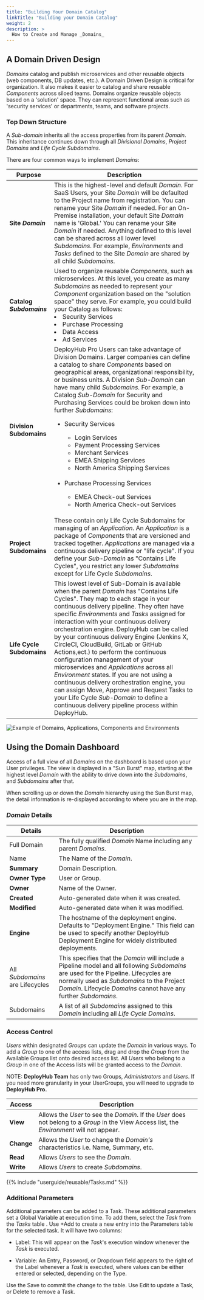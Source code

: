 ```yaml
---
title: "Building Your Domain Catalog"
linkTitle: "Building your Domain Catalog"
weight: 2
description: >
  How to Create and Manage _Domains_  
---
```


## A Domain Driven Design

_Domains_ catalog and publish microservices and other reusable objects (web components, DB updates, etc.). A Domain Driven Design is critical for organization. It also makes it easier to catalog and share reusable _Components_ across siloed teams. Domains organize reusable objects based on a 'solution' space. They can represent functional areas such as 'security services' or departments, teams, and software projects.

### Top Down Structure

A _Sub-domain_ inherits all the access properties from its parent _Domain_. This inheritance continues down through all _Divisional Domains_,  _Project Domains_ and _Life Cycle Subdomains_.

There are four common ways to implement _Domains_:

| **Purpose** | Description |
|---| --- |
| **Site _Domain_** | This is the highest-level and default _Domain_. For SaaS Users, your Site _Domain_ will be defaulted to the Project name from registration. You can rename your Site _Domain_ if needed. For an On-Premise installation, your default Site _Domain_ name is 'Global.' You can rename your Site _Domain_ if needed. Anything defined to this level can be shared across all lower level _Subdomains_. For example, _Environments_ and _Tasks_ defined to the Site _Domain_ are shared by all child _Subdomains_.|
|**Catalog _Subdomains_**| Used to organize reusable _Components_, such as microservices. At this level, you create as many _Subdomains_ as needed to represent your _Component_ organization based on the "solution space" they serve. For example, you could build your Catalog as follows: <li> Security Services</li><li>Purchase Processing</li><li>Data Access<li>Ad Services</li>
|**Division Subdomains**| DeployHub Pro Users can take advantage of Division Domains. Larger companies can define a catalog to share _Components_ based on geographical areas, organizational responsibility, or business units. A Division _Sub-Domain_ can have many child _Subdomains_. For example, a Catalog _Sub-Domain_ for Security and Purchasing Services could be broken down into further _Subdomains_: <ul><li> Security Services</li><ul><li>Login Services</li><li>Payment Processing Services <li>Merchant Services</li><li>EMEA Shipping Services</li><li>North America Shipping Services</li></ul><br><li>Purchase Processing Services</li><ul><li>EMEA Check-out Services</li><li>North America Check-out Services</li></ul> |
|**Project Subdomains**| These contain only Life Cycle Subdomains for managing of an _Application_. An _Application_ is a package of _Components_ that are versioned and tracked together.  _Applications_ are managed via a continuous delivery pipeline or "life cycle". If you define your _Sub-Domain_ as "Contains Life Cycles", you restrict any lower _Subdomains_ except for Life Cycle _Subdomains_.|
|**Life Cycle Subdomains**| This lowest level of Sub-Domain is available when the parent _Domain_  has "Contains Life Cycles".  They map to each stage in your continuous delivery pipeline. They often have specific _Environments_ and _Tasks_ assigned for interaction with your continuous delivery orchestration engine. DeployHub can be called by your continuous delivery Engine (Jenkins X, CircleCI, CloudBuild, GitLab or GitHub Actions,ect.) to perform the continuous configuration management of your microservices and _Applications_ across all _Environment_ states. If you are not using a continuous delivery orchestration engine, you can assign Move, Approve and Request Tasks to your Life Cycle _Sub-Domain_ to define a continuous delivery pipeline process within DeployHub. |

![Example of Domains, Applications, Components and Environments](/userguide/concepts/OnlineStore-GlobalDomain.jpg)

## Using the Domain Dashboard 

Access of a full view of all _Domains_ on the dashboard is based upon your User privileges. The view is displayed in a "Sun Burst" map, starting at the highest level _Domain_ with the ability to drive down into the _Subdomains_, and _Subdomains_ after that.

When scrolling up or down the _Domain_ hierarchy using the Sun Burst map, the detail information is re-displayed according to where you are in the map. 

### _Domain_ Details

| Details | Description |
| --- | --- |
|Full Domain | The fully qualified _Domain_ Name including any parent _Domains_.
| Name | The Name of the _Domain_. |
| **Summary** | Domain Description. |
| **Owner Type** | User or Group. |
| **Owner** | Name of the Owner.|
| **Created** | Auto-generated date when it was created.|
| **Modified** | Auto-generated date when it was modified.|
| **Engine**| The hostname of the deployment engine. Defaults to "Deployment Engine." This field can be used to specify another DeployHub Deployment Engine for widely distributed deployments. |
|All _Subdomains_ are Lifecycles| This specifies that the _Domain_ will include a Pipeline model and all following _Subdomains_ are used for the Pipeline.  Lifecycles are normally used as _Subdomains_ to the Project _Domain_.  Lifecycle _Domains_ cannot have any further _Subdomains_. |
| Subdomains | A list of all _Subdomains_ assigned to this _Domain_ including all _Life Cycle Domains_.

### Access Control

 _Users_ within designated _Groups_ can update the _Domain_ in various ways. To add a _Group_ to one of the access lists, drag and drop the _Group_ from the Available Groups list onto desired access list. All _Users_ who belong to a _Group_ in one of the Access lists will be granted access to the _Domain_.

NOTE: **DeployHub Team** has only two Groups, _Administrators_ and _Users_. If you need more granularity in your UserGroups, you will need to upgrade to **DeployHub Pro.**

| Access | Description |
| --- | --- |
| **View** | Allows the _User_ to see the _Domain_. If the _User_ does not belong to a _Group_ in the View Access list, the _Environment_ will not appear. |
| **Change** | Allows the _User_ to change the _Domain's_ characteristics i.e. Name, Summary, etc. |
| **Read** | Allows _Users_ to see the _Domain_.|
| **Write** | Allows _Users_ to create _Subdomains_. |

{{% include "userguide/reusable/Tasks.md" %}}

### Additional Parameters

Additional parameters can be added to a Task. These additional parameters set a Global Variable at execution time. To add them, select the _Task_ from the _Tasks_ table . Use +Add to create a new entry into the Parameters table for the selected task. It will have two columns: 

- Label: This will appear on the _Task_'s execution window whenever the _Task_ is executed.

- Variable: An Entry, Password, or Dropdown field appears to the right of the Label whenever a _Task_ is executed, where values can be either entered or selected, depending on the Type.

Use the Save to commit the change to the table. Use Edit to update a Task, or Delete to remove a Task. 
